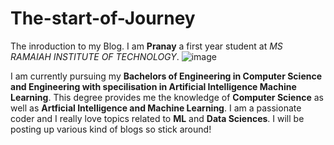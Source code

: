 # The-start-of-Journey
The inroduction to my Blog. I am **Pranay** a first year student at _MS RAMAIAH INSTITUTE OF TECHNOLOGY_. 
![image](https://github.com/Pranay50x/The-start-of-Journey/assets/145147762/a72e6604-538f-478e-b7c0-8404b4fd0fc5)

I am currently pursuing my **Bachelors of Engineering in Computer Science and Engineering with specilisation in Artificial Intelligence Machine Learning**. 
This degree provides me the knowledge of **Computer Science** as well as **Artficial Intelligence and Machine Learning**.
I am a passionate coder and I really love topics related to **ML** and **Data Sciences**. I will be posting up various kind of blogs so stick around!
